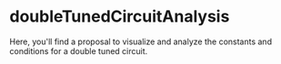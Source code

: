 # doubleTunedCircuitAnalysis
Here, you'll find a proposal to visualize and analyze the constants and conditions for a double tuned circuit.
